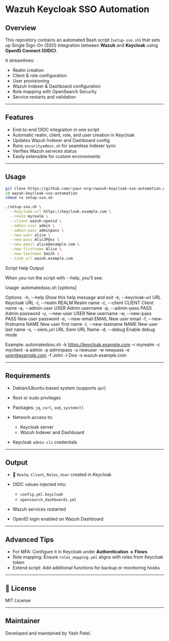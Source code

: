 # Wazuh Keycloak SSO Automation

## Overview

This repository contains an automated Bash script (`setup-sso.sh`) that sets up Single Sign-On (SSO) integration between **Wazuh** and **Keycloak** using **OpenID Connect (OIDC)**.

It streamlines:

* Realm creation
* Client & role configuration
* User provisioning
* Wazuh Indexer & Dashboard configuration
* Role mapping with OpenSearch Security
* Service restarts and validation

---

## Features

* End-to-end OIDC integration in one script
* Automatic realm, client, role, and user creation in Keycloak
* Updates Wazuh Indexer and Dashboard config
* Runs `securityadmin.sh` for seamless indexer sync
* Verifies Wazuh services status
* Easily extensible for custom environments

---

## Usage

```bash
git clone https://github.com/<your-org>/wazuh-keycloak-sso-automation.git
cd wazuh-keycloak-sso-automation
chmod +x setup-sso.sh

./setup-sso.sh \
  --keycloak-url https://keycloak.example.com \
  --realm myrealm \
  --client wazuh-openid \
  --admin-user admin \
  --admin-pass adminpass \
  --new-user alice \
  --new-pass Alic3P@ss \
  --new-email alice@example.com \
  --new-firstname Alice \
  --new-lastname Smith \
  --siem_url wazuh.example.com
```
Script Help Output

When you run the script with --help, you’ll see:

Usage: automatedsso.sh [options]

Options:
  -h, --help                     Show this help message and exit
  -k, --keycloak-url URL         Keycloak URL
  -r, --realm REALM              Realm name
  -c, --client CLIENT            Client name
  -a, --admin-user USER          Admin username
  -p, --admin-pass PASS          Admin password
  -u, --new-user USER            New username
  -w, --new-pass PASS            New user password
  -e, --new-email EMAIL          New user email
  -f, --new-firstname NAME       New user first name
  -l, --new-lastname NAME        New user last name
  -s, --siem_url URL             Siem URL Name
  -d, --debug                    Enable debug mode

Example:
  automatedsso.sh -k https://keycloak.example.com -r myrealm -c myclient -a admin -p adminpass -u newuser -w newpass -e user@example.com -f John -l Doe -s wazuh.example.com

---

## Requirements

* Debian/Ubuntu-based system (supports `apt`)
* Root or sudo privileges
* Packages: `jq`, `curl`, `sed`, `systemctl`
* Network access to:

  * Keycloak server
  * Wazuh Indexer and Dashboard
* Keycloak `admin-cli` credentials

---

## Output

* 🔧 `Realm`, `Client`, `Roles`, `User` created in Keycloak
* OIDC values injected into:

  * `config.yml.keycloak`
  * `opensearch_dashboards.yml`
* Wazuh services restarted
* OpenID login enabled on Wazuh Dashboard

---

## Advanced Tips

* For MFA: Configure it in Keycloak under **Authentication → Flows**
* Role mapping: Ensure `roles_mapping.yml` aligns with roles from Keycloak token
* Extend script: Add additional functions for backup or monitoring hooks

---

## 📄 License

MIT License

---

## Maintainer

Developed and maintained by Yash Patel.

